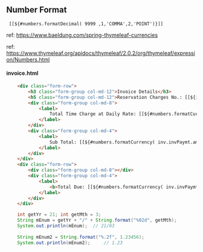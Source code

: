 ## Number Format
` [[${#numbers.formatDecimal( 9999 ,1,'COMMA',2,'POINT')}]]`

ref: https://www.baeldung.com/spring-thymeleaf-currencies

ref: https://www.thymeleaf.org/apidocs/thymeleaf/2.0.2/org/thymeleaf/expression/Numbers.html

#### invoice.html
``` html
	<div class="form-row">
		<h3 class="form-group col-md-12">Invoice Details</h3>
		<h5 class="form-group col-md-12">Reservation Charges No.: [[${inv.hireId}]]</h5>
		<div class="form-group col-md-8">
			<label>
				Total Time Charge at Daily Rate: [[${#numbers.formatCurrency( inv.rated )}]]
			</label> 
		</div>
		<div class="form-group col-md-4">
			<label>
				Sub Total: [[${#numbers.formatCurrency( inv.invPaymt.amount )}]]
			</label>
		</div>								
	</div>
	<div class="form-row">
		<div class="form-group col-md-8"></div>
		<div class="form-group col-md-4">
			<label>
				<b>Total Due: [[${#numbers.formatCurrency( inv.invPaymt.amount )}]] </b>
			</label>
		</div>
	</div>
```
``` java
	int getYr = 21; int getMth = 3;
	String mEnum = getYr + "/" + String.format("%02d", getMth);
	System.out.println(mEnum);	// 21/03
	
	String mEnum2 = String.format("%.2f", 1.23456);
	System.out.println(mEnum2); 	// 1.23
```
